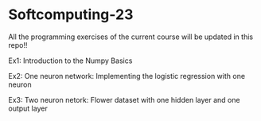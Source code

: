 # Softcomputing-23
All the programming exercises of the current course will be updated in this repo!!

Ex1: Introduction to the Numpy Basics

Ex2: One neuron network: Implementing the logistic regression with one neuron

Ex3: Two neuron netork: Flower dataset with one hidden layer and one output layer
